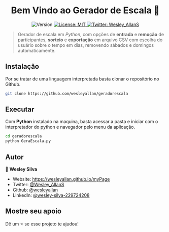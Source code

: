 <h1 align="center">Bem Vindo ao Gerador de Escala 👋</h1>
<p align="center">
  <img alt="Version" src="https://img.shields.io/badge/version-1.0-blue.svg?cacheSeconds=2592000" />
  <a href="#" target="_blank">
    <img alt="License: MIT" src="https://img.shields.io/badge/License-MIT-yellow.svg" />
  </a>
  <a href="https://twitter.com/Wesley_AllanS" target="_blank">
    <img alt="Twitter: Wesley_AllanS" src="https://img.shields.io/twitter/follow/Wesley_AllanS.svg?style=social" />
  </a>
</p>

> Gerador de escala em _Python_, com opções de **entrada** e **remoção** de participantes, **sorteio** e **exportação** em arquivo CSV com escolha do usuário sobre o tempo em dias, removendo sábados e domingos automaticamente.

## Instalação

Por se tratar de uma linguagem interpretada basta clonar o repositório no Github.

```sh
git clone https://github.com/wesleyallan/geradorescala
```

## Executar

Com **Python** instalado na maquina, basta acessar a pasta e iniciar com o interpretador do python e navegador pelo menu da aplicação.

```sh
cd geradorescala
python GeraEscala.py
```

## Autor

👤 **Wesley Silva**

- Website: https://wesleyallan.github.io/myPage
- Twitter: [@Wesley_AllanS](https://twitter.com/Wesley_AllanS)
- Github: [@wesleyallan](https://github.com/wesleyallan)
- LinkedIn: [@wesley-silva-229724208](https://linkedin.com/in/wesley-silva-229724208)

## Mostre seu apoio

Dê um ⭐️ se esse projeto te ajudou!
